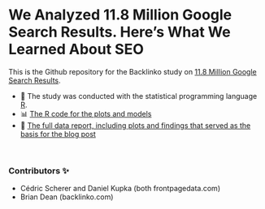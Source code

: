 # We Analyzed 11.8 Million Google Search Results. Here’s What We Learned About SEO

This is the Github repository for the Backlinko study on [11.8 Million Google Search Results](https://backlinko.com/search-engine-ranking).

- 🔨 The study was conducted with the statistical programming language [R](https://www.r-project.org/).
- 📊 [The R code for the plots and models](https://github.com/backlinko/search-engine-ranking/blob/master/rmd/2_plots.Rmd)  
- 📝 [The full data report, including plots and findings that served as the basis for the blog post](https://frontpagedata.com/projects/backlinko/rankings/4_final-report.html)

&ensp;
### Contributors ✨
- Cédric Scherer and Daniel Kupka (both frontpagedata.com)
- Brian Dean (backlinko.com)
